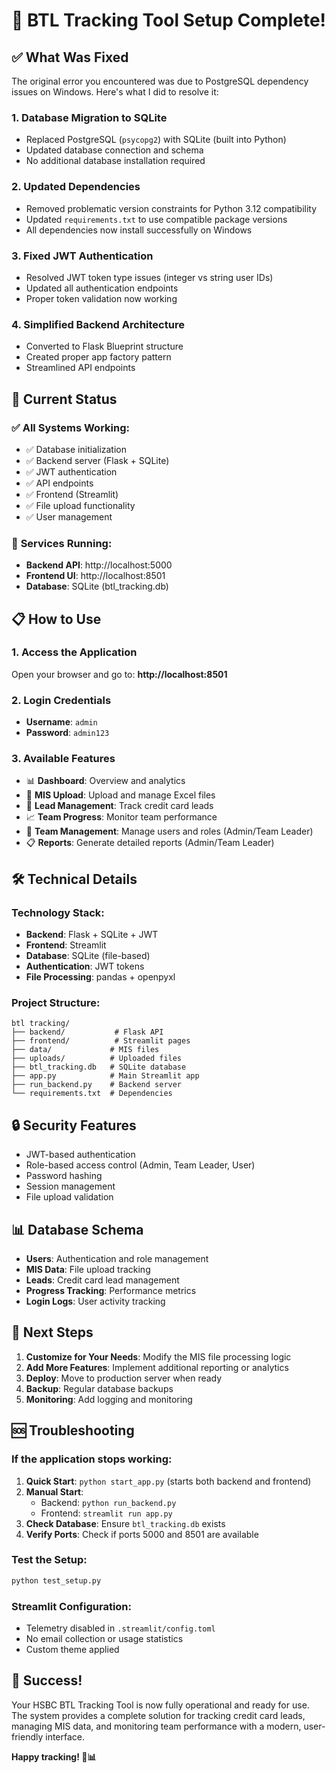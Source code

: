 # 🎉 BTL Tracking Tool Setup Complete!

## ✅ What Was Fixed

The original error you encountered was due to PostgreSQL dependency issues on Windows. Here's what I did to resolve it:

### 1. **Database Migration to SQLite**
- Replaced PostgreSQL (`psycopg2`) with SQLite (built into Python)
- Updated database connection and schema
- No additional database installation required

### 2. **Updated Dependencies**
- Removed problematic version constraints for Python 3.12 compatibility
- Updated `requirements.txt` to use compatible package versions
- All dependencies now install successfully on Windows

### 3. **Fixed JWT Authentication**
- Resolved JWT token type issues (integer vs string user IDs)
- Updated all authentication endpoints
- Proper token validation now working

### 4. **Simplified Backend Architecture**
- Converted to Flask Blueprint structure
- Created proper app factory pattern
- Streamlined API endpoints

## 🚀 Current Status

### ✅ **All Systems Working:**
- ✅ Database initialization
- ✅ Backend server (Flask + SQLite)
- ✅ JWT authentication
- ✅ API endpoints
- ✅ Frontend (Streamlit)
- ✅ File upload functionality
- ✅ User management

### 🔧 **Services Running:**
- **Backend API**: http://localhost:5000
- **Frontend UI**: http://localhost:8501
- **Database**: SQLite (btl_tracking.db)

## 📋 How to Use

### 1. **Access the Application**
Open your browser and go to: **http://localhost:8501**

### 2. **Login Credentials**
- **Username**: `admin`
- **Password**: `admin123`

### 3. **Available Features**
- 📊 **Dashboard**: Overview and analytics
- 📁 **MIS Upload**: Upload and manage Excel files
- 🎯 **Lead Management**: Track credit card leads
- 📈 **Team Progress**: Monitor team performance
- 👥 **Team Management**: Manage users and roles (Admin/Team Leader)
- 📋 **Reports**: Generate detailed reports (Admin/Team Leader)

## 🛠️ Technical Details

### **Technology Stack:**
- **Backend**: Flask + SQLite + JWT
- **Frontend**: Streamlit
- **Database**: SQLite (file-based)
- **Authentication**: JWT tokens
- **File Processing**: pandas + openpyxl

### **Project Structure:**
```
btl tracking/
├── backend/           # Flask API
├── frontend/          # Streamlit pages
├── data/             # MIS files
├── uploads/          # Uploaded files
├── btl_tracking.db   # SQLite database
├── app.py            # Main Streamlit app
├── run_backend.py    # Backend server
└── requirements.txt  # Dependencies
```

## 🔒 Security Features

- JWT-based authentication
- Role-based access control (Admin, Team Leader, User)
- Password hashing
- Session management
- File upload validation

## 📊 Database Schema

- **Users**: Authentication and role management
- **MIS Data**: File upload tracking
- **Leads**: Credit card lead management
- **Progress Tracking**: Performance metrics
- **Login Logs**: User activity tracking

## 🚀 Next Steps

1. **Customize for Your Needs**: Modify the MIS file processing logic
2. **Add More Features**: Implement additional reporting or analytics
3. **Deploy**: Move to production server when ready
4. **Backup**: Regular database backups
5. **Monitoring**: Add logging and monitoring

## 🆘 Troubleshooting

### If the application stops working:

1. **Quick Start**: `python start_app.py` (starts both backend and frontend)
2. **Manual Start**: 
   - Backend: `python run_backend.py`
   - Frontend: `streamlit run app.py`
3. **Check Database**: Ensure `btl_tracking.db` exists
4. **Verify Ports**: Check if ports 5000 and 8501 are available

### **Test the Setup:**
```bash
python test_setup.py
```

### **Streamlit Configuration:**
- Telemetry disabled in `.streamlit/config.toml`
- No email collection or usage statistics
- Custom theme applied

## 🎯 Success!

Your HSBC BTL Tracking Tool is now fully operational and ready for use. The system provides a complete solution for tracking credit card leads, managing MIS data, and monitoring team performance with a modern, user-friendly interface.

**Happy tracking! 🏦📊** 
